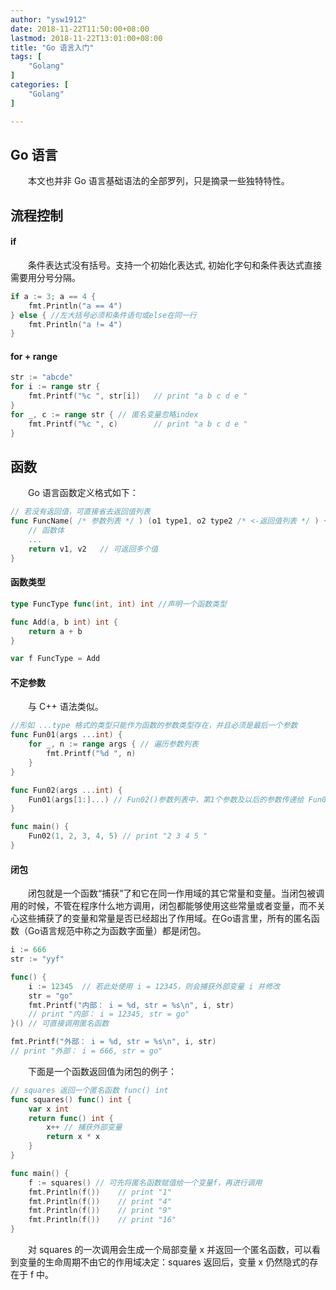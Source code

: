 ```yaml
---
author: "ysw1912"
date: 2018-11-22T11:50:00+08:00
lastmod: 2018-11-22T13:01:00+08:00
title: "Go 语言入门"
tags: [
    "Golang"
]
categories: [
    "Golang"
]

---
```


## Go 语言

&emsp;&emsp;本文也并非 Go 语言基础语法的全部罗列，只是摘录一些独特特性。

## 流程控制

#### if

&emsp;&emsp;条件表达式没有括号。支持一个初始化表达式, 初始化字句和条件表达式直接需要用分号分隔。
```go
if a := 3; a == 4 {
    fmt.Println("a == 4")
} else { //左大括号必须和条件语句或else在同一行
    fmt.Println("a != 4")
}
```

#### for + range

```go
str := "abcde"
for i := range str {
    fmt.Printf("%c ", str[i])	// print "a b c d e "
}
for _, c := range str {	// 匿名变量忽略index
    fmt.Printf("%c ", c)		// print "a b c d e "
}
```

## 函数

&emsp;&emsp;Go 语言函数定义格式如下：
```go
// 若没有返回值，可直接省去返回值列表
func FuncName( /* 参数列表 */ ) (o1 type1, o2 type2 /* <-返回值列表 */ ) {
    // 函数体
    ...
    return v1, v2	// 可返回多个值
}
```

#### 函数类型

```go
type FuncType func(int, int) int //声明一个函数类型

func Add(a, b int) int {
    return a + b
}

var f FuncType = Add
```

#### 不定参数

&emsp;&emsp;与 C++ 语法类似。

```go
//形如 ...type 格式的类型只能作为函数的参数类型存在，并且必须是最后一个参数
func Fun01(args ...int) {
    for _, n := range args { // 遍历参数列表
        fmt.Printf("%d ", n)
    }
}

func Fun02(args ...int) {
    Fun01(args[1:]...) // Fun02()参数列表中，第1个参数及以后的参数传递给 Fun01
}

func main() {
    Fun02(1, 2, 3, 4, 5) // print "2 3 4 5 "
}
```

#### 闭包

&emsp;&emsp;闭包就是一个函数“捕获”了和它在同一作用域的其它常量和变量。当闭包被调用的时候，不管在程序什么地方调用，闭包都能够使用这些常量或者变量，而不关心这些捕获了的变量和常量是否已经超出了作用域。在Go语言里，所有的匿名函数（Go语言规范中称之为函数字面量）都是闭包。

```go
i := 666
str := "yyf"

func() {
    i := 12345	// 若此处使用 i = 12345，则会捕获外部变量 i 并修改
    str = "go"
    fmt.Printf("内部： i = %d, str = %s\n", i, str)
    // print "内部： i = 12345, str = go"
}() // 可直接调用匿名函数

fmt.Printf("外部： i = %d, str = %s\n", i, str)
// print "外部： i = 666, str = go"
```

&emsp;&emsp;下面是一个函数返回值为闭包的例子：

```go
// squares 返回一个匿名函数 func() int
func squares() func() int {
    var x int
    return func() int {
        x++ // 捕获外部变量
        return x * x
    }
}

func main() {
    f := squares() // 可先将匿名函数赋值给一个变量f，再进行调用
    fmt.Println(f())	// print "1"
    fmt.Println(f())	// print "4"
    fmt.Println(f())	// print "9"
    fmt.Println(f())	// print "16"
}
```

&emsp;&emsp;对 squares 的一次调用会生成一个局部变量 x 并返回一个匿名函数，可以看到变量的生命周期不由它的作用域决定：squares 返回后，变量 x 仍然隐式的存在于 f 中。